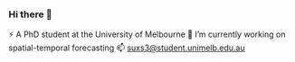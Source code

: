 ### Hi there 👋
⚡ A PhD student at the University of Melbourne
🔭 I’m currently working on spatial-temporal forecasting
📫 suxs3@student.unimelb.edu.au

